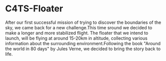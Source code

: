 # C4TS-Floater
After our first successful mission of trying to discover the boundaries of the sky, we came back for a new challenge.This time sround we decided to make a longer and more stabilized flight. The floater that we intend to launch, will be flying at around 15-20km in altitude, collecting various information about the surrounding environment.Following the book "Around the world in 80 days" by Jules Verne, we decided to bring the story back to life.
